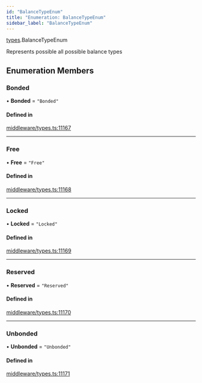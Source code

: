 ```yaml
---
id: "BalanceTypeEnum"
title: "Enumeration: BalanceTypeEnum"
sidebar_label: "BalanceTypeEnum"
---
```


[types](../../../modules/Types/Types.md).BalanceTypeEnum

Represents possible all possible balance types

## Enumeration Members

### Bonded

• **Bonded** = ``"Bonded"``

#### Defined in

[middleware/types.ts:11167](https://github.com/PolymeshAssociation/polymesh-sdk/blob/720afb69c/src/middleware/types.ts#L11167)

___

### Free

• **Free** = ``"Free"``

#### Defined in

[middleware/types.ts:11168](https://github.com/PolymeshAssociation/polymesh-sdk/blob/720afb69c/src/middleware/types.ts#L11168)

___

### Locked

• **Locked** = ``"Locked"``

#### Defined in

[middleware/types.ts:11169](https://github.com/PolymeshAssociation/polymesh-sdk/blob/720afb69c/src/middleware/types.ts#L11169)

___

### Reserved

• **Reserved** = ``"Reserved"``

#### Defined in

[middleware/types.ts:11170](https://github.com/PolymeshAssociation/polymesh-sdk/blob/720afb69c/src/middleware/types.ts#L11170)

___

### Unbonded

• **Unbonded** = ``"Unbonded"``

#### Defined in

[middleware/types.ts:11171](https://github.com/PolymeshAssociation/polymesh-sdk/blob/720afb69c/src/middleware/types.ts#L11171)
